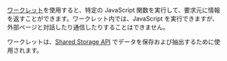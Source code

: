 [ワークレット](https://developer.mozilla.org/docs/Web/API/Worklet)を使用すると、特定の JavaScript 関数を実行して、要求元に情報を返すことができます。ワークレット内では、JavaScript を実行できますが、外部ページと対話したり通信したりすることはできません。

ワークレットは、[Shared Storage API](/docs/privacy-sandbox/shared-storage/) でデータを保存および抽出するために使用されます。
